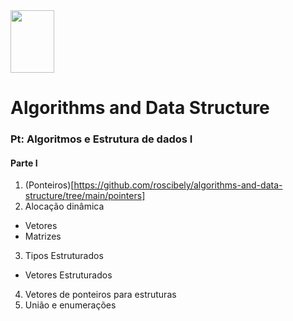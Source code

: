 <div>

  <img src="https://github.com/roscibely/algorithms-and-data-structure/blob/main/Ufersa.png" width="70" height="100">
</div>

# Algorithms and Data Structure

### Pt: Algoritmos e Estrutura de dados I

#### Parte I 
1. (Ponteiros)[https://github.com/roscibely/algorithms-and-data-structure/tree/main/pointers] 
2. Alocação dinâmica 
  * Vetores
  * Matrizes
3. Tipos Estruturados
  * Vetores Estruturados
4. Vetores de ponteiros para estruturas 
5. União e enumerações 
